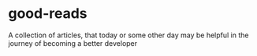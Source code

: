 # good-reads
A collection of articles, that today or some other day may be helpful in the journey of becoming a better developer
